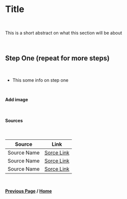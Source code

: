 # Title

<br>

This is a short abstract on what this section will be about

<br>

## Step One (repeat for more steps)

<br>

- This some info on step one

<br>

**Add image**

<br>

#### Sources

<br>

| Source | Link | 
| :-----: | :-----: |
| Source Name | [Sorce Link]() |
| Source Name | [Sorce Link]() |
| Source Name | [Sorce Link]() |

<br>

**[Previous Page](https://docs.lynkrobotics.org/) / [Home](https://docs.lynkrobotics.org/)**

<br>
